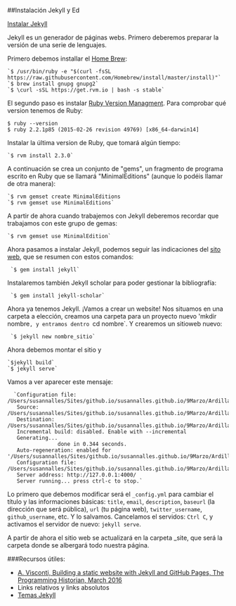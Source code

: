 ##Instalación Jekyll y Ed 

[Instalar Jekyll](https://jekyllrb.com/docs/installation/) 

Jekyll es un generador de páginas webs. Primero deberemos preparar la versión de una serie de lenguajes. 

Primero debemos installar el [Home Brew](http://brew.sh/):

    `$ /usr/bin/ruby -e "$(curl -fsSL https://raw.githubusercontent.com/Homebrew/install/master/install)"`
    `$ brew install gnupg gnupg2`
    `$ \curl -sSL https://get.rvm.io | bash -s stable`

El segundo paso es instalar [Ruby Version Managment](https://rvm.io/). Para comprobar qué version tenemos de Ruby:

   `$ ruby --version` <br/>
   `$ ruby 2.2.1p85 (2015-02-26 revision 49769) [x86_64-darwin14]`

Instalar la última version de Ruby, que tomará algún tiempo: 

    `$ rvm install 2.3.0`

A continuación se crea un conjunto de "gems", un fragmento de programa escrito en Ruby que se llamará "MinimalEditions" (aunque lo podéis llamar de otra manera):

    `$ rvm gemset create MinimalEditions
    `$ rvm gemset use MinimalEditions`

A partir de ahora cuando trabajemos con Jekyll deberemos recordar que trabajamos con este grupo de gemas: 

    `$ rvm gemset use MinimalEdition`

Ahora pasamos a instalar Jekyll, podemos seguir las indicaciones del [sito web](https://jekyllrb.com/), que se resumen con estos comandos:  

     `$ gem install jekyll`

Instalaremos también Jekyll scholar para poder gestionar la bibliografía: 

     `$ gem install jekyll-scholar`

Ahora ya tenemos Jekyll. ¡Vamos a crear un website! Nos situamos en una carpeta a elección, creamos una carpeta para un proyecto nuevo 'mkdir nombre`, y entramos dentro `cd nombre`. Y crearemos un sitioweb nuevo: 

     `$ jekyll new nombre_sitio`

Ahora debemos montar el sitio y 

    `$jekyll build`
    `$ jekyll serve`

Vamos a ver aparecer este mensaje: 
    
      `Configuration file: /Users/susannalles/Sites/github.io/susannalles.github.io/9Marzo/Ardillas/_config.yml
       Source: /Users/susannalles/Sites/github.io/susannalles.github.io/9Marzo/Ardillas
       Destination: /Users/susannalles/Sites/github.io/susannalles.github.io/9Marzo/Ardillas/_site
       Incremental build: disabled. Enable with --incremental
       Generating... 
                    done in 0.344 seconds.
       Auto-regeneration: enabled for '/Users/susannalles/Sites/github.io/susannalles.github.io/9Marzo/Ardillas'
       Configuration file: /Users/susannalles/Sites/github.io/susannalles.github.io/9Marzo/Ardillas/_config.yml
       Server address: http://127.0.0.1:4000/
       Server running... press ctrl-c to stop.`

Lo primero que debemos modificar será el `_config.yml` para cambiar el título y las informaciones básicas: `title`, `email`, `description`,  `baseurl` (la dirección que será pública), `url` (tu página web), `twitter_username`, `github_username`, etc. Y lo salvamos. Cancelamos el servidos: `Ctrl C`, y activamos el servidor de nuevo: `jekyll serve`. 

A partir de ahora el sitio web se actualizará en la carpeta _site, que será la carpeta donde se albergará todo nuestra página. 


###Recursos útiles: 
- [A. Visconti, Building a static website with Jekyll and GitHub Pages, The Programming Historian, March 2016](https://via.hypothes.is/programminghistorian.github.io/ph-submissions/lessons/building-static-sites-with-jekyll-github-pages)
- Links relativos y links absolutos 
- [Temas Jekyll](http://jekyllthemes.org/)